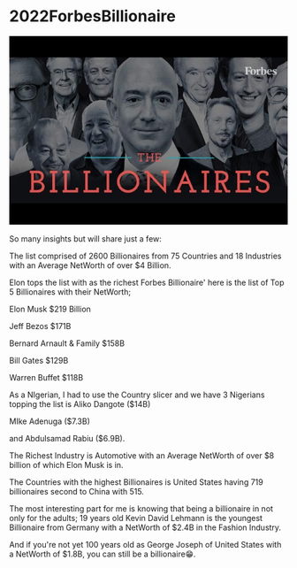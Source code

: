 # 2022ForbesBillionaire
![](github_Forbesimage.jpeg)


So many insights but will share just a few:

The list comprised of 2600 Billionaires from 75 Countries and 18 Industries with an Average NetWorth of over $4 Billion.



Elon tops the list with as the richest Forbes Billionaire' here is the list of Top 5 Billionaires with their NetWorth;

 Elon Musk $219 Billion

 Jeff Bezos $171B

Bernard Arnault & Family $158B

Bill Gates $129B

Warren Buffet $118B



As a NIgerian, I had to use the Country slicer and we have 3 Nigerians topping the list is Aliko Dangote ($14B)

MIke Adenuga ($7.3B)

and Abdulsamad Rabiu ($6.9B).



The Richest Industry is Automotive with an Average NetWorth of over $8 billion of which Elon Musk is in.



The Countries with the highest Billionaires is United States having 719 billionaires second to China with 515.



The most interesting part for me is knowing that being a billionaire in not only for the adults; 19 years old Kevin David Lehmann is the youngest Billionaire from Germany with a NetWorth of $2.4B in the Fashion Industry.

And if you're not yet 100 years old as George Joseph of United States with a NetWorth of $1.8B, you can still be a billionaire😁.

